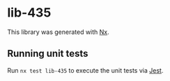 # lib-435

This library was generated with [Nx](https://nx.dev).

## Running unit tests

Run `nx test lib-435` to execute the unit tests via [Jest](https://jestjs.io).
